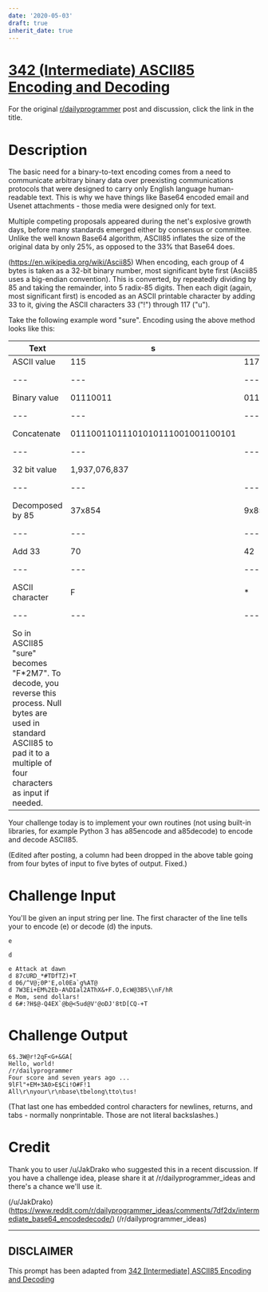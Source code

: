 ```yaml
---
date: '2020-05-03'
draft: true
inherit_date: true
---
```


# [342 (Intermediate) ASCII85 Encoding and Decoding](https://www.reddit.com/r/dailyprogrammer/comments/7gdsy4/20171129_challenge_342_intermediate_ascii85/)

For the original [r/dailyprogrammer](https://www.reddit.com/r/dailyprogrammer/) post and discussion, click the link in the title.

# Description
The basic need for a binary-to-text encoding comes from a need to communicate arbitrary binary data over preexisting communications protocols that were designed to carry only English language human-readable text. This is why we have things like Base64 encoded email and Usenet attachments - those media were designed only for text. 

Multiple competing proposals appeared during the net's explosive growth days, before many standards emerged either by consensus or committee. Unlike the well known Base64 algorithm, ASCII85 inflates the size of the original data by only 25%, as opposed to the 33% that Base64 does. 

(https://en.wikipedia.org/wiki/Ascii85)
When encoding, each group of 4 bytes is taken as a 32-bit binary number, most significant byte first (Ascii85 uses a big-endian convention). This is converted, by repeatedly dividing by 85 and taking the remainder, into 5 radix-85 digits. Then each digit (again, most significant first) is encoded as an ASCII printable character by adding 33 to it, giving the ASCII characters 33 ("!") through 117 ("u").

Take the following example word "sure". Encoding using the above method looks like this:


|Text|s|u|r|e||
| --- | --- | --- | --- | --- | --- |
|ASCII value|115|117|114|101||
| --- | --- | --- | --- | --- | --- |
|Binary value|01110011|01110101|01110010|01100101||
| --- | --- | --- | --- | --- | --- |
|Concatenate|01110011011101010111001001100101|||
| --- | --- | --- | --- | --- | --- |
|32 bit value|1,937,076,837||
| --- | --- | --- | --- | --- | --- |
|Decomposed by 85|37x854|9x853|17x852|44x851|22|
| --- | --- | --- | --- | --- | --- |
|Add 33|70|42|50|77|55|
| --- | --- | --- | --- | --- | --- |
|ASCII character|F|*|2|M|7|
| --- | --- | --- | --- | --- | --- |
|So in ASCII85 "sure" becomes "F*2M7". To decode, you reverse this process. Null bytes are used in standard ASCII85 to pad it to a multiple of four characters as input if needed. 

Your challenge today is to implement your own routines (not using built-in libraries, for example Python 3 has a85encode and a85decode) to encode and decode ASCII85. 

(Edited after posting, a column had been dropped in the above table going from four bytes of input to five bytes of output. Fixed.)

# Challenge Input
You'll be given an input string per line. The first character of the line tells your to encode (e) or decode (d) the inputs. 


```
e
```

```
d
```

```
e Attack at dawn
d 87cURD_*#TDfTZ)+T
d 06/^V@;0P'E,ol0Ea`g%AT@
d 7W3Ei+EM%2Eb-A%DIal2AThX&+F.O,EcW@3B5\\nF/hR
e Mom, send dollars!
d 6#:?H$@-Q4EX`@b@<5ud@V'@oDJ'8tD[CQ-+T
```
# Challenge Output

```
6$.3W@r!2qF<G+&GA[
Hello, world!
/r/dailyprogrammer
Four score and seven years ago ...
9lFl"+EM+3A0>E$Ci!O#F!1
All\r\nyour\r\nbase\tbelong\tto\tus!
```
(That last one has embedded control characters for newlines, returns, and tabs - normally nonprintable. Those are not literal backslashes.)

# Credit
Thank you to user /u/JakDrako who suggested this in a recent discussion. If you have a challenge idea, please share it at /r/dailyprogrammer_ideas and there's a chance we'll use it. 

(/u/JakDrako)
(https://www.reddit.com/r/dailyprogrammer_ideas/comments/7df2dx/intermediate_base64_encodedecode/)
(/r/dailyprogrammer_ideas)

----
## **DISCLAIMER**
This prompt has been adapted from [342 [Intermediate] ASCII85 Encoding and Decoding](https://www.reddit.com/r/dailyprogrammer/comments/7gdsy4/20171129_challenge_342_intermediate_ascii85/
)
